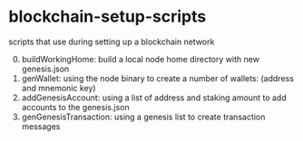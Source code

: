 # blockchain-setup-scripts
scripts that use during setting up a blockchain network

0. buildWorkingHome: build a local node home directory with new genesis.json
1. genWallet: using the node binary to create a number of wallets: (address and mnemonic key)
2. addGenesisAccount: using a list of address and staking amount to add accounts to the genesis.json
3. genGenesisTransaction: using a genesis list to create transaction messages

